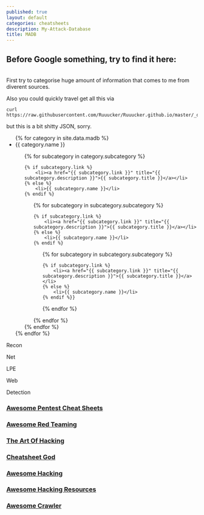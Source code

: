 ```yaml
---
published: true
layout: default
categories: cheatsheets
description: My-Attack-Database
title: MADB
---
```

## Before Google something, try to find it here:
<br>
First try to categorise huge amount of information that comes to me from diverent sources.

Also you could quickly travel get all this via
~~~
curl https://raw.githubusercontent.com/Ruuucker/Ruuucker.github.io/master/_data/madb.json
~~~
but this is a bit shitty JSON, sorry. 

<ul> 
{% for category in site.data.madb %}
<li>{{ category.name }}</li>
<ul> 
{% for subcategory in category.subcategory %}

	{% if subcategory.link %}
		<li><a href="{{ subcategory.link }}" title="{{ subcategory.description }}">{{ subcategory.title }}</a></li>
	{% else %}
		<li>{{ subcategory.name }}</li>
	{% endif %}

<ul> 
{% for subcategory in subcategory.subcategory %}

	{% if subcategory.link %}
		<li><a href="{{ subcategory.link }}" title="{{ subcategory.description }}">{{ subcategory.title }}</a></li>
	{% else %}
		<li>{{ subcategory.name }}</li>
	{% endif %}

<ul> 
{% for subcategory in subcategory.subcategory %}

	{% if subcategory.link %}
		<li><a href="{{ subcategory.link }}" title="{{ subcategory.description }}">{{ subcategory.title }}</a></li>
	{% else %}
		<li>{{ subcategory.name }}</li>
	{% endif %}}


{% endfor %}
</ul> 
{% endfor %}
</ul> 
{% endfor %}
</ul> 
{% endfor %}
</ul> 

Recon

Net

LPE

Web

Detection

### [Awesome Pentest Cheat Sheets](https://github.com/coreb1t/awesome-pentest-cheat-sheets "Awesome Pentest Cheat Sheets")


### [Awesome Red Teaming](https://github.com/yeyintminthuhtut/Awesome-Red-Teaming "Awesome Red Teaming")


### [The Art Of Hacking](https://github.com/The-Art-of-Hacking/h4cker "The Art Of Hacking")

### [Cheatsheet God](https://github.com/OlivierLaflamme/Cheatsheet-God "Cheatsheet God")


### [Awesome Hacking](https://github.com/Hack-with-Github/Awesome-Hacking "Awesome Hacking")

### [Awesome Hacking Resources](https://github.com/vitalysim/Awesome-Hacking-Resources "Awesome Hacking Resources")

### [Awesome Crawler](https://github.com/BruceDone/awesome-crawler "Awesome Crawler")
